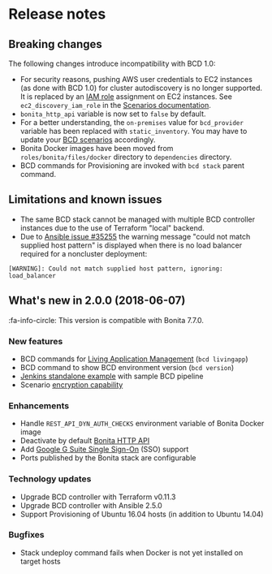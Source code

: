 # Release notes

## Breaking changes

The following changes introduce incompatibility with BCD 1.0:

* For security reasons, pushing AWS user credentials to EC2 instances (as done with BCD 1.0) for cluster autodiscovery is no longer supported. It is replaced by an [IAM role](aws_prerequisites.md) assignment on EC2 instances. See `ec2_discovery_iam_role` in the [Scenarios documentation](scenarios.md).
* `bonita_http_api` variable is now set to `false` by default.
* For a better understanding, the `on-premises` value for `bcd_provider` variable has been replaced with `static_inventory`. You may have to update your [BCD scenarios](scenarios.md) accordingly.
* Bonita Docker images have been moved from `roles/bonita/files/docker` directory to `dependencies` directory.
* BCD commands for Provisioning are invoked with `bcd stack` parent command.

## Limitations and known issues

* The same BCD stack cannot be managed with multiple BCD controller instances due to the use of Terraform "local" backend.
* Due to [Ansible issue #35255](https://github.com/ansible/ansible/issues/35255) the warning message "could not match supplied host pattern" is displayed when there is no load balancer required for a noncluster deployment:
```
[WARNING]: Could not match supplied host pattern, ignoring: load_balancer
```


## What's new in 2.0.0 (2018-06-07)

:fa-info-circle: This version is compatible with Bonita 7.7.0.

### New features

* BCD commands for [Living Application Management](_manage_living_application) (`bcd livingapp`)
* BCD command to show BCD environment version (`bcd version`)
* [Jenkins standalone example](jenkins_example.md) with sample BCD pipeline
* Scenario [encryption capability](how_to_use_bcd_with_data_encrypted.md)

### Enhancements

* Handle `REST_API_DYN_AUTH_CHECKS` environment variable of Bonita Docker image
* Deactivate by default [Bonita HTTP API](https://documentation.bonitasoft.com/bonita/${bonitaDocVersion}/rest-api-authorization#toc9)
* Add [Google G Suite Single Sign-On](aws_sso.md) (SSO) support
* Ports published by the Bonita stack are configurable

### Technology updates

* Upgrade BCD controller with Terraform v0.11.3
* Upgrade BCD controller with Ansible 2.5.0
* Support Provisioning of Ubuntu 16.04 hosts (in addition to Ubuntu 14.04)

### Bugfixes

* Stack undeploy command fails when Docker is not yet installed on target hosts
